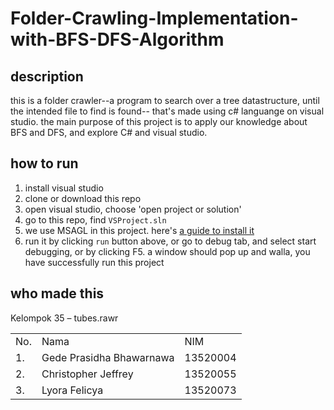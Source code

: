 # Folder-Crawling-Implementation-with-BFS-DFS-Algorithm
## description
this is a folder crawler--a program to search over a tree datastructure, until the intended file to find is found-- that's made using c# languange on visual studio. the main purpose of this project is to apply our knowledge about BFS and DFS, and explore C# and visual studio. 
## how to run
1. install visual studio
2. clone or download this repo
3. open visual studio, choose 'open project or solution'
4. go to this repo, find `VSProject.sln`
5. we use MSAGL in this project. here's [a guide to install it](https://docs.google.com/document/d/1XhFSpHU028Gaf7YxkmdbluLkQgVl3MY6gt1t-PL30LA/edit)
6. run it by clicking `run` button above, or go to debug tab, and select start debugging, or by clicking F5. a window should pop up and walla, you have successfully run this project

## who made this
Kelompok 35 – tubes.rawr 
<table>
<tr><td>No.</td><td>Nama</td><td>NIM</td></tr>
<tr><td>1.</td><td>Gede Prasidha Bhawarnawa</td><td>13520004</td></tr>
<tr><td>2.</td><td>Christopher Jeffrey</td><td>13520055</td></tr>
<tr><td>3.</td><td>Lyora Felicya</td><td>13520073</td></tr>
